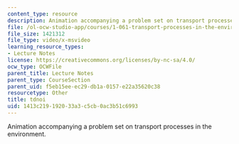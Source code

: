 ```yaml
---
content_type: resource
description: Animation accompanying a problem set on transport processes in the environment.
file: /ol-ocw-studio-app/courses/1-061-transport-processes-in-the-environment-fall-2008/1413c219192033a3c5cb0ac3b51c6993_tdnoi.avi
file_size: 1421312
file_type: video/x-msvideo
learning_resource_types:
- Lecture Notes
license: https://creativecommons.org/licenses/by-nc-sa/4.0/
ocw_type: OCWFile
parent_title: Lecture Notes
parent_type: CourseSection
parent_uid: f5eb15ee-ec29-db1a-0157-e22a35620c38
resourcetype: Other
title: tdnoi
uid: 1413c219-1920-33a3-c5cb-0ac3b51c6993
---
```

Animation accompanying a problem set on transport processes in the environment.